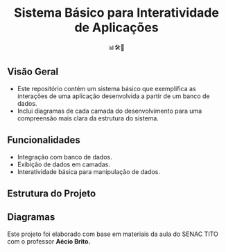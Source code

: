 <h1 align="center">Sistema Básico para Interatividade de Aplicações</h1>

<p align="center">
  📊🛠️🚀
</p>

## Visão Geral
- Este repositório contém um sistema básico que exemplifica as interações de uma aplicação desenvolvida a partir de um banco de dados.
- Inclui diagramas de cada camada do desenvolvimento para uma compreensão mais clara da estrutura do sistema.

## Funcionalidades
- Integração com banco de dados.
- Exibição de dados em camadas.
- Interatividade básica para manipulação de dados.

## Estrutura do Projeto


## Diagramas


Este projeto foi elaborado com base em materiais da aula do SENAC TITO com o professor **Aécio Brito.**
